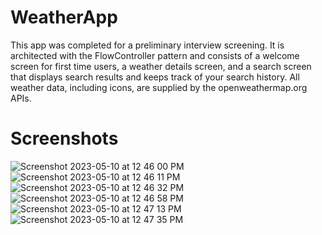# WeatherApp
This app was completed for a preliminary interview screening. It is architected with the FlowController pattern and 
consists of a welcome screen for first time users, a weather details screen, and a search screen that displays search results
and keeps track of your search history. All weather data, including icons, are supplied by the openweathermap.org APIs. 

# Screenshots 
![Screenshot 2023-05-10 at 12 46 00 PM](https://github.com/masonbk75/WeatherApp/assets/31748402/76a66424-55f4-455c-adea-2d86985ed28f)
![Screenshot 2023-05-10 at 12 46 11 PM](https://github.com/masonbk75/WeatherApp/assets/31748402/41dee9f9-bf80-4949-9c44-aa3c5a17ccb9)
![Screenshot 2023-05-10 at 12 46 32 PM](https://github.com/masonbk75/WeatherApp/assets/31748402/f36db45b-3ed1-4cff-a7c8-6add6a15e6dd)
![Screenshot 2023-05-10 at 12 46 58 PM](https://github.com/masonbk75/WeatherApp/assets/31748402/effd76d9-d990-4260-a854-e29be015a862)
![Screenshot 2023-05-10 at 12 47 13 PM](https://github.com/masonbk75/WeatherApp/assets/31748402/386c3adb-c7ad-4f67-be7c-09a89fa2ad70)
![Screenshot 2023-05-10 at 12 47 35 PM](https://github.com/masonbk75/WeatherApp/assets/31748402/55eb3e37-ca0d-4c2e-961e-e37533402d1b)
